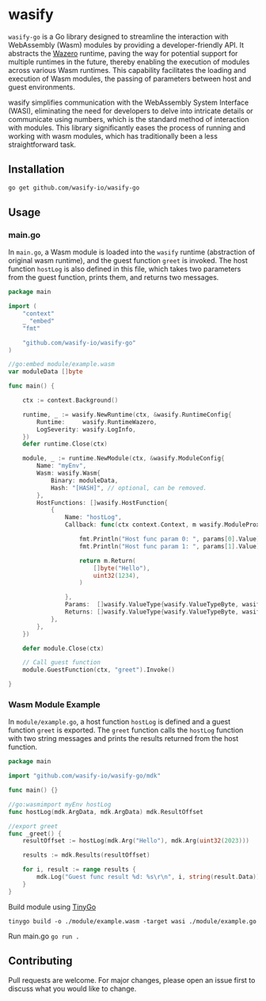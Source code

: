 # wasify

`wasify-go` is a Go library designed to streamline the interaction with WebAssembly (Wasm) modules by providing a developer-friendly API. It abstracts the [Wazero](https://github.com/tetratelabs/wazero) runtime, paving the way for potential support for multiple runtimes in the future, thereby enabling the execution of modules across various Wasm runtimes. This capability facilitates the loading and execution of Wasm modules, the passing of parameters between host and guest environments.

wasify simplifies communication with the WebAssembly System Interface (WASI), eliminating the need for developers to delve into intricate details or communicate using numbers, which is the standard method of interaction with modules. This library significantly eases the process of running and working with wasm modules, which has traditionally been a less straightforward task.

## Installation

```bash
go get github.com/wasify-io/wasify-go
```

## Usage

### main.go

In `main.go`, a Wasm module is loaded into the `wasify` runtime (abstraction of original wasm runtime), and the guest function `greet` is invoked. The host function `hostLog` is also defined in this file, which takes two parameters from the guest function, prints them, and returns two messages.

```go
package main

import (
    "context"
    _ "embed"
    "fmt"

    "github.com/wasify-io/wasify-go"
)

//go:embed module/example.wasm
var moduleData []byte

func main() {

    ctx := context.Background()

    runtime, _ := wasify.NewRuntime(ctx, &wasify.RuntimeConfig{
        Runtime:     wasify.RuntimeWazero,
        LogSeverity: wasify.LogInfo,
    })
    defer runtime.Close(ctx)

    module, _ := runtime.NewModule(ctx, &wasify.ModuleConfig{
        Name: "myEnv",
        Wasm: wasify.Wasm{
            Binary: moduleData,
            Hash: "[HASH]", // optional, can be removed.
        },
        HostFunctions: []wasify.HostFunction{
            {
                Name: "hostLog",
                Callback: func(ctx context.Context, m wasify.ModuleProxy, params wasify.Params) wasify.Results {

                    fmt.Println("Host func param 0: ", params[0].Value)
                    fmt.Println("Host func param 1: ", params[1].Value)

                    return m.Return(
                        []byte("Hello"),
                        uint32(1234),
                    )

                },
                Params:  []wasify.ValueType{wasify.ValueTypeByte, wasify.ValueTypeI32},
                Returns: []wasify.ValueType{wasify.ValueTypeByte, wasify.ValueTypeI32},
            },
        },
    })

    defer module.Close(ctx)

    // Call guest function
    module.GuestFunction(ctx, "greet").Invoke()

}
```

### Wasm Module Example

In `module/example.go`, a host function `hostLog` is defined and a guest function `greet` is exported. The `greet` function calls the `hostLog` function with two string messages and prints the results returned from the host function.

```go
package main

import "github.com/wasify-io/wasify-go/mdk"

func main() {}

//go:wasmimport myEnv hostLog
func hostLog(mdk.ArgData, mdk.ArgData) mdk.ResultOffset

//export greet
func _greet() {
    resultOffset := hostLog(mdk.Arg("Hello"), mdk.Arg(uint32(2023)))

    results := mdk.Results(resultOffset)

    for i, result := range results {
        mdk.Log("Guest func result %d: %s\r\n", i, string(result.Data))
    }
}
```

Build module using [TinyGo](https://tinygo.org/)
```
tinygo build -o ./module/example.wasm -target wasi ./module/example.go
```

Run main.go `go run .`

## Contributing

Pull requests are welcome. For major changes, please open an issue first to discuss what you would like to change.


